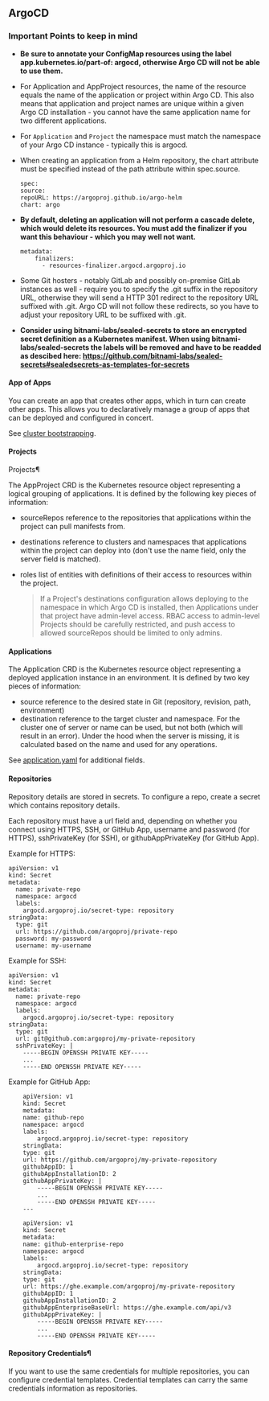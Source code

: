## ArgoCD

### Important Points to keep in mind

- **Be sure to annotate your ConfigMap resources using the label app.kubernetes.io/part-of: argocd, otherwise Argo CD will not be able to use them.**
- For Application and AppProject resources, the name of the resource equals the name of the application or project within Argo CD. This also means that application and project names are unique within a given Argo CD installation - you cannot have the same application name for two different applications.
- For `Application` and `Project` the namespace must match the namespace of your Argo CD instance - typically this is argocd.
- When creating an application from a Helm repository, the chart attribute must be specified instead of the path attribute within spec.source.

    ```
    spec:
  source:
    repoURL: https://argoproj.github.io/argo-helm
    chart: argo
    ```

- **By default, deleting an application will not perform a cascade delete, which would delete its resources. You must add the finalizer if you want this behaviour - which you may well not want.**
    
    ```
    metadata:
        finalizers:
          - resources-finalizer.argocd.argoproj.io
    ```

- Some Git hosters - notably GitLab and possibly on-premise GitLab instances as well - require you to specify the .git suffix in the repository URL, otherwise they will send a HTTP 301 redirect to the repository URL suffixed with .git. Argo CD will not follow these redirects, so you have to adjust your repository URL to be suffixed with .git.

- **Consider using bitnami-labs/sealed-secrets to store an encrypted secret definition as a Kubernetes manifest. When using bitnami-labs/sealed-secrets the labels will be removed and have to be readded as descibed here: https://github.com/bitnami-labs/sealed-secrets#sealedsecrets-as-templates-for-secrets**

#### App of Apps

You can create an app that creates other apps, which in turn can create other apps. This allows you to declaratively manage a group of apps that can be deployed and configured in concert.

See [cluster bootstrapping](https://argo-cd.readthedocs.io/en/stable/operator-manual/cluster-bootstrapping/).

#### Projects

Projects¶

The AppProject CRD is the Kubernetes resource object representing a logical grouping of applications. It is defined by the following key pieces of information:

  - sourceRepos reference to the repositories that applications within the project can pull manifests from.
  - destinations reference to clusters and namespaces that applications within the project can deploy into (don't use the name field, only the server field is matched).
  - roles list of entities with definitions of their access to resources within the project.

    > If a Project's destinations configuration allows deploying to the namespace in which Argo CD is installed, then Applications under that project have admin-level access. RBAC access to admin-level Projects should be carefully restricted, and push access to allowed sourceRepos should be limited to only admins.

#### Applications

The Application CRD is the Kubernetes resource object representing a deployed application instance in an environment. It is defined by two key pieces of information:

  - source reference to the desired state in Git (repository, revision, path, environment)
  - destination reference to the target cluster and namespace. For the cluster one of server or name can be used, but not both (which will result in an error). Under the hood when the server is missing, it is calculated based on the name and used for any operations.

See [application.yaml](https://argo-cd.readthedocs.io/en/stable/operator-manual/application.yaml) for additional fields.

#### Repositories

Repository details are stored in secrets. To configure a repo, create a secret which contains repository details.

Each repository must have a url field and, depending on whether you connect using HTTPS, SSH, or GitHub App, username and password (for HTTPS), sshPrivateKey (for SSH), or githubAppPrivateKey (for GitHub App).

Example for HTTPS:

```
apiVersion: v1
kind: Secret
metadata:
  name: private-repo
  namespace: argocd
  labels:
    argocd.argoproj.io/secret-type: repository
stringData:
  type: git
  url: https://github.com/argoproj/private-repo
  password: my-password
  username: my-username
```

Example for SSH:

```
apiVersion: v1
kind: Secret
metadata:
  name: private-repo
  namespace: argocd
  labels:
    argocd.argoproj.io/secret-type: repository
stringData:
  type: git
  url: git@github.com:argoproj/my-private-repository
  sshPrivateKey: |
    -----BEGIN OPENSSH PRIVATE KEY-----
    ...
    -----END OPENSSH PRIVATE KEY-----
```

Example for GitHub App:
    
```
    apiVersion: v1
    kind: Secret
    metadata:
    name: github-repo
    namespace: argocd
    labels:
        argocd.argoproj.io/secret-type: repository
    stringData:
    type: git
    url: https://github.com/argoproj/my-private-repository
    githubAppID: 1
    githubAppInstallationID: 2
    githubAppPrivateKey: |
        -----BEGIN OPENSSH PRIVATE KEY-----
        ...
        -----END OPENSSH PRIVATE KEY-----
    ---
    
    apiVersion: v1
    kind: Secret
    metadata:
    name: github-enterprise-repo
    namespace: argocd
    labels:
        argocd.argoproj.io/secret-type: repository
    stringData:
    type: git
    url: https://ghe.example.com/argoproj/my-private-repository
    githubAppID: 1
    githubAppInstallationID: 2
    githubAppEnterpriseBaseUrl: https://ghe.example.com/api/v3
    githubAppPrivateKey: |
        -----BEGIN OPENSSH PRIVATE KEY-----
        ...
        -----END OPENSSH PRIVATE KEY-----
```

#### Repository Credentials¶

If you want to use the same credentials for multiple repositories, you can configure credential templates. Credential templates can carry the same credentials information as repositories.